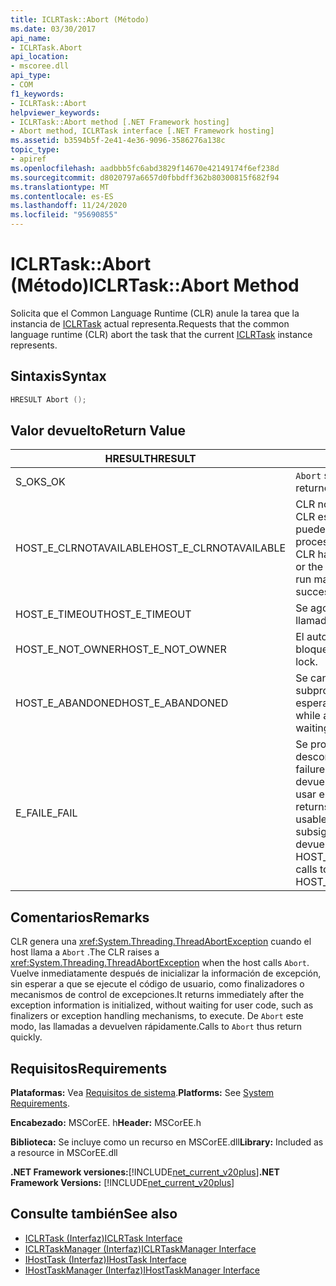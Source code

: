 ```yaml
---
title: ICLRTask::Abort (Método)
ms.date: 03/30/2017
api_name:
- ICLRTask.Abort
api_location:
- mscoree.dll
api_type:
- COM
f1_keywords:
- ICLRTask::Abort
helpviewer_keywords:
- ICLRTask::Abort method [.NET Framework hosting]
- Abort method, ICLRTask interface [.NET Framework hosting]
ms.assetid: b3594b5f-2e41-4e36-9096-3586276a138c
topic_type:
- apiref
ms.openlocfilehash: aadbbb5fc6abd3829f14670e42149174f6ef238d
ms.sourcegitcommit: d8020797a6657d0fbbdff362b80300815f682f94
ms.translationtype: MT
ms.contentlocale: es-ES
ms.lasthandoff: 11/24/2020
ms.locfileid: "95690855"
---
```

# <a name="iclrtaskabort-method"></a><span data-ttu-id="b60e1-102">ICLRTask::Abort (Método)</span><span class="sxs-lookup"><span data-stu-id="b60e1-102">ICLRTask::Abort Method</span></span>

<span data-ttu-id="b60e1-103">Solicita que el Common Language Runtime (CLR) anule la tarea que la instancia de [ICLRTask](iclrtask-interface.md) actual representa.</span><span class="sxs-lookup"><span data-stu-id="b60e1-103">Requests that the common language runtime (CLR) abort the task that the current [ICLRTask](iclrtask-interface.md) instance represents.</span></span>  
  
## <a name="syntax"></a><span data-ttu-id="b60e1-104">Sintaxis</span><span class="sxs-lookup"><span data-stu-id="b60e1-104">Syntax</span></span>  
  
```cpp  
HRESULT Abort ();  
```  
  
## <a name="return-value"></a><span data-ttu-id="b60e1-105">Valor devuelto</span><span class="sxs-lookup"><span data-stu-id="b60e1-105">Return Value</span></span>  
  
|<span data-ttu-id="b60e1-106">HRESULT</span><span class="sxs-lookup"><span data-stu-id="b60e1-106">HRESULT</span></span>|<span data-ttu-id="b60e1-107">Descripción</span><span class="sxs-lookup"><span data-stu-id="b60e1-107">Description</span></span>|  
|-------------|-----------------|  
|<span data-ttu-id="b60e1-108">S_OK</span><span class="sxs-lookup"><span data-stu-id="b60e1-108">S_OK</span></span>|<span data-ttu-id="b60e1-109">`Abort` se devolvió correctamente.</span><span class="sxs-lookup"><span data-stu-id="b60e1-109">`Abort` returned successfully.</span></span>|  
|<span data-ttu-id="b60e1-110">HOST_E_CLRNOTAVAILABLE</span><span class="sxs-lookup"><span data-stu-id="b60e1-110">HOST_E_CLRNOTAVAILABLE</span></span>|<span data-ttu-id="b60e1-111">CLR no se ha cargado en un proceso o CLR está en un estado en el que no puede ejecutar código administrado ni procesar la llamada correctamente.</span><span class="sxs-lookup"><span data-stu-id="b60e1-111">The CLR has not been loaded into a process, or the CLR is in a state in which it cannot run managed code or process the call successfully.</span></span>|  
|<span data-ttu-id="b60e1-112">HOST_E_TIMEOUT</span><span class="sxs-lookup"><span data-stu-id="b60e1-112">HOST_E_TIMEOUT</span></span>|<span data-ttu-id="b60e1-113">Se agotó el tiempo de espera de la llamada.</span><span class="sxs-lookup"><span data-stu-id="b60e1-113">The call timed out.</span></span>|  
|<span data-ttu-id="b60e1-114">HOST_E_NOT_OWNER</span><span class="sxs-lookup"><span data-stu-id="b60e1-114">HOST_E_NOT_OWNER</span></span>|<span data-ttu-id="b60e1-115">El autor de la llamada no posee el bloqueo.</span><span class="sxs-lookup"><span data-stu-id="b60e1-115">The caller does not own the lock.</span></span>|  
|<span data-ttu-id="b60e1-116">HOST_E_ABANDONED</span><span class="sxs-lookup"><span data-stu-id="b60e1-116">HOST_E_ABANDONED</span></span>|<span data-ttu-id="b60e1-117">Se canceló un evento mientras un subproceso o fibra bloqueados estaba esperando en él.</span><span class="sxs-lookup"><span data-stu-id="b60e1-117">An event was canceled while a blocked thread or fiber was waiting on it.</span></span>|  
|<span data-ttu-id="b60e1-118">E_FAIL</span><span class="sxs-lookup"><span data-stu-id="b60e1-118">E_FAIL</span></span>|<span data-ttu-id="b60e1-119">Se produjo un error grave desconocido.</span><span class="sxs-lookup"><span data-stu-id="b60e1-119">An unknown catastrophic failure occurred.</span></span> <span data-ttu-id="b60e1-120">Cuando un método devuelve E_FAIL, CLR ya no se puede usar en el proceso.</span><span class="sxs-lookup"><span data-stu-id="b60e1-120">When a method returns E_FAIL, the CLR is no longer usable within the process.</span></span> <span data-ttu-id="b60e1-121">Las llamadas subsiguientes a métodos de hospedaje devuelven HOST_E_CLRNOTAVAILABLE.</span><span class="sxs-lookup"><span data-stu-id="b60e1-121">Subsequent calls to hosting methods return HOST_E_CLRNOTAVAILABLE.</span></span>|  
  
## <a name="remarks"></a><span data-ttu-id="b60e1-122">Comentarios</span><span class="sxs-lookup"><span data-stu-id="b60e1-122">Remarks</span></span>  

 <span data-ttu-id="b60e1-123">CLR genera una <xref:System.Threading.ThreadAbortException> cuando el host llama a `Abort` .</span><span class="sxs-lookup"><span data-stu-id="b60e1-123">The CLR raises a <xref:System.Threading.ThreadAbortException> when the host calls `Abort`.</span></span> <span data-ttu-id="b60e1-124">Vuelve inmediatamente después de inicializar la información de excepción, sin esperar a que se ejecute el código de usuario, como finalizadores o mecanismos de control de excepciones.</span><span class="sxs-lookup"><span data-stu-id="b60e1-124">It returns immediately after the exception information is initialized, without waiting for user code, such as finalizers or exception handling mechanisms, to execute.</span></span> <span data-ttu-id="b60e1-125">De `Abort` este modo, las llamadas a devuelven rápidamente.</span><span class="sxs-lookup"><span data-stu-id="b60e1-125">Calls to `Abort` thus return quickly.</span></span>  
  
## <a name="requirements"></a><span data-ttu-id="b60e1-126">Requisitos</span><span class="sxs-lookup"><span data-stu-id="b60e1-126">Requirements</span></span>  

 <span data-ttu-id="b60e1-127">**Plataformas:** Vea [Requisitos de sistema](../../get-started/system-requirements.md).</span><span class="sxs-lookup"><span data-stu-id="b60e1-127">**Platforms:** See [System Requirements](../../get-started/system-requirements.md).</span></span>  
  
 <span data-ttu-id="b60e1-128">**Encabezado:** MSCorEE. h</span><span class="sxs-lookup"><span data-stu-id="b60e1-128">**Header:** MSCorEE.h</span></span>  
  
 <span data-ttu-id="b60e1-129">**Biblioteca:** Se incluye como un recurso en MSCorEE.dll</span><span class="sxs-lookup"><span data-stu-id="b60e1-129">**Library:** Included as a resource in MSCorEE.dll</span></span>  
  
 <span data-ttu-id="b60e1-130">**.NET Framework versiones:**[!INCLUDE[net_current_v20plus](../../../../includes/net-current-v20plus-md.md)]</span><span class="sxs-lookup"><span data-stu-id="b60e1-130">**.NET Framework Versions:** [!INCLUDE[net_current_v20plus](../../../../includes/net-current-v20plus-md.md)]</span></span>  
  
## <a name="see-also"></a><span data-ttu-id="b60e1-131">Consulte también</span><span class="sxs-lookup"><span data-stu-id="b60e1-131">See also</span></span>

- [<span data-ttu-id="b60e1-132">ICLRTask (Interfaz)</span><span class="sxs-lookup"><span data-stu-id="b60e1-132">ICLRTask Interface</span></span>](iclrtask-interface.md)
- [<span data-ttu-id="b60e1-133">ICLRTaskManager (Interfaz)</span><span class="sxs-lookup"><span data-stu-id="b60e1-133">ICLRTaskManager Interface</span></span>](iclrtaskmanager-interface.md)
- [<span data-ttu-id="b60e1-134">IHostTask (Interfaz)</span><span class="sxs-lookup"><span data-stu-id="b60e1-134">IHostTask Interface</span></span>](ihosttask-interface.md)
- [<span data-ttu-id="b60e1-135">IHostTaskManager (Interfaz)</span><span class="sxs-lookup"><span data-stu-id="b60e1-135">IHostTaskManager Interface</span></span>](ihosttaskmanager-interface.md)
